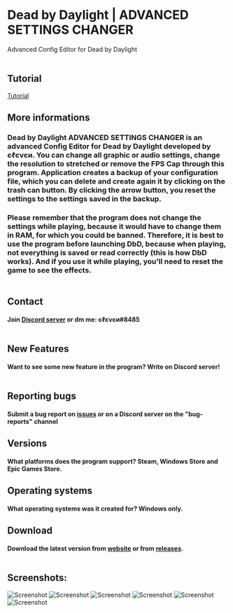 # Dead by Daylight | ADVANCED SETTINGS CHANGER
Advanced Config Editor for Dead by Daylight
<br /><br />
## Tutorial
[Tutorial](https://youtu.be/3lOGWBIzMes)

## More informations
### Dead by Daylight ADVANCED SETTINGS CHANGER is an advanced Config Editor for Dead by Daylight developed by єℓєνєи. You can change all graphic or audio settings, change the resolution to stretched or remove the FPS Cap through this program. Application creates a backup of your configuration file, which you can delete and create again it by clicking on the trash can button. By clicking the arrow button, you reset the settings to the settings saved in the backup. 

### Please remember that the program does not change the settings while playing, because it would have to change them in RAM, for which you could be banned. Therefore, it is best to use the program before launching DbD, because when playing, not everything is saved or read correctly (this is how DbD works). And if you use it while playing, you'll need to reset the game to see the effects.<br /><br />
## Contact 
#### Join [Discord server](https://discord.com/invite/EY9uaqTS7Z) or dm me: єℓєνєи#8485<br /><br />
## New Features
#### Want to see some new feature in the program? Write on Discord server!<br /><br />
## Reporting bugs
#### Submit a bug report on [issues](https://github.com/elefelen/DbD_ADVANCED_SETTINGS_CHANGER/issues) or on a Discord server on the "bug-reports" channel
## Versions
#### What platforms does the program support? Steam, Windows Store and Epic Games Store.
## Operating systems
#### What operating systems was it created for? Windows only.
## Download
#### Download the latest version from [website](http://dbdconfigeditor.epizy.com/) or from [releases](https://github.com/elefelen/dead-by-daylight-advanced-settings-changer/releases).<br /><br />
## Screenshots:<br />
![Screenshot](https://github.com/elefelen/DbD_ADVANCED_SETTINGS_CHANGER/blob/main/1.PNG)
![Screenshot](https://github.com/elefelen/DbD_ADVANCED_SETTINGS_CHANGER/blob/main/2.PNG)
![Screenshot](https://github.com/elefelen/DbD_ADVANCED_SETTINGS_CHANGER/blob/main/3.PNG)
![Screenshot](https://github.com/elefelen/DbD_ADVANCED_SETTINGS_CHANGER/blob/main/4.PNG)
![Screenshot](https://github.com/elefelen/DbD_ADVANCED_SETTINGS_CHANGER/blob/main/5.PNG)
![Screenshot](https://github.com/elefelen/DbD_ADVANCED_SETTINGS_CHANGER/blob/main/6.PNG)
